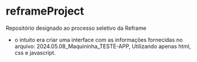 # reframeProject
Repositório designado ao processo seletivo da Reframe 
- o intuito era criar uma interface com as informações fornecidas no arquivo: 2024.05.08_Maquininha_TESTE-APP, Utilizando apenas html, css e javascript.